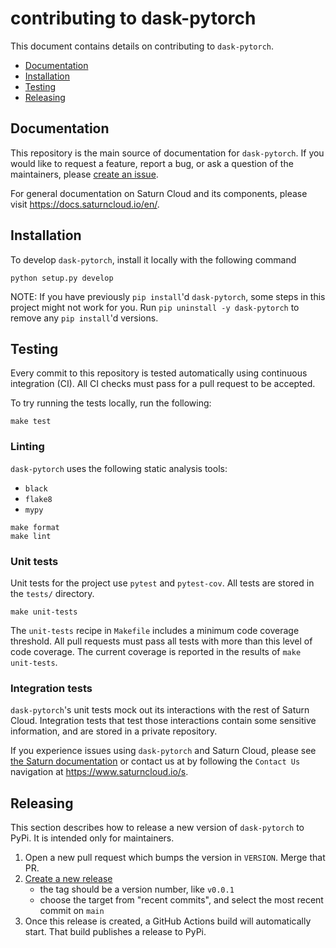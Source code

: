 # contributing to dask-pytorch

This document contains details on contributing to `dask-pytorch`.

* [Documentation](#documentation)
* [Installation](#installation)
* [Testing](#testing)
* [Releasing](#releasing)

## Documentation

This repository is the main source of documentation for `dask-pytorch`. If you would like to request a feature, report a bug, or ask a question of the maintainers, please [create an issue](https://github.com/saturncloud/dask-pytorch/issues).

For general documentation on Saturn Cloud and its components, please visit https://docs.saturncloud.io/en/.

## Installation

To develop `dask-pytorch`, install it locally with the following command

```shell
python setup.py develop
```

NOTE: If you have previously `pip install`'d `dask-pytorch`, some steps in this project might not work for you. Run `pip uninstall -y dask-pytorch` to remove any `pip install`'d versions.

## Testing

Every commit to this repository is tested automatically using continuous integration (CI). All CI checks must pass for a pull request to be accepted.

To try running the tests locally, run the following:

```shell
make test
```

### Linting

`dask-pytorch` uses the following static analysis tools:

* `black`
* `flake8`
* `mypy`

```shell
make format
make lint
```

### Unit tests

Unit tests for the project use `pytest` and `pytest-cov`. All tests are stored in the `tests/` directory.

```shell
make unit-tests
```

The `unit-tests` recipe in `Makefile` includes a minimum code coverage threshold. All pull requests must pass all tests with more than this level of code coverage. The current coverage is reported in the results of `make unit-tests`.

### Integration tests

`dask-pytorch`'s unit tests mock out its interactions with the rest of Saturn Cloud. Integration tests that test those interactions contain some sensitive information, and are stored in a private repository.

If you experience issues using `dask-pytorch` and Saturn Cloud, please see [the Saturn documentation](#documentation) or contact us at by following the `Contact Us` navigation at https://www.saturncloud.io/s.

## Releasing

This section describes how to release a new version of `dask-pytorch` to PyPi. It is intended only for maintainers.

1. Open a new pull request which bumps the version in `VERSION`. Merge that PR.
2. [Create a new release](https://github.com/saturncloud/dask-pytorch/releases/new)
    - the tag should be a version number, like `v0.0.1`
    - choose the target from "recent commits", and select the most recent commit on `main`
3. Once this release is created, a GitHub Actions build will automatically start. That build publishes a release to PyPi.
